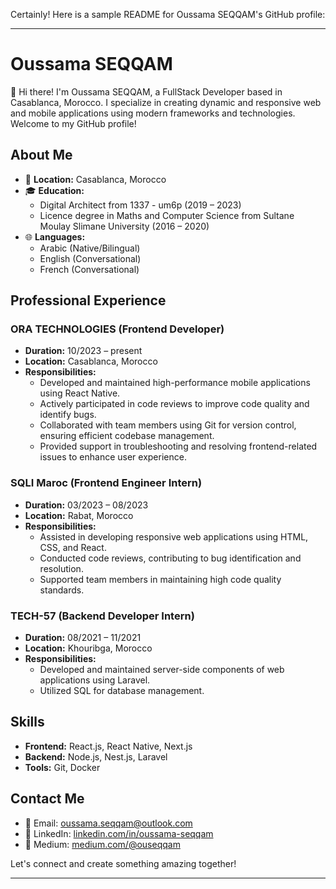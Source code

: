 Certainly! Here is a sample README for Oussama SEQQAM's GitHub profile:

---

# Oussama SEQQAM

👋 Hi there! I'm Oussama SEQQAM, a FullStack Developer based in Casablanca, Morocco. I specialize in creating dynamic and responsive web and mobile applications using modern frameworks and technologies. Welcome to my GitHub profile!

## About Me

- 📍 **Location:** Casablanca, Morocco
- 🎓 **Education:**
  - Digital Architect from 1337 - um6p (2019 – 2023)
  - Licence degree in Maths and Computer Science from Sultane Moulay Slimane University (2016 – 2020)
- 🌐 **Languages:**
  - Arabic (Native/Bilingual)
  - English (Conversational)
  - French (Conversational)

## Professional Experience

### ORA TECHNOLOGIES (Frontend Developer)
- **Duration:** 10/2023 – present
- **Location:** Casablanca, Morocco
- **Responsibilities:**
  - Developed and maintained high-performance mobile applications using React Native.
  - Actively participated in code reviews to improve code quality and identify bugs.
  - Collaborated with team members using Git for version control, ensuring efficient codebase management.
  - Provided support in troubleshooting and resolving frontend-related issues to enhance user experience.

### SQLI Maroc (Frontend Engineer Intern)
- **Duration:** 03/2023 – 08/2023
- **Location:** Rabat, Morocco
- **Responsibilities:**
  - Assisted in developing responsive web applications using HTML, CSS, and React.
  - Conducted code reviews, contributing to bug identification and resolution.
  - Supported team members in maintaining high code quality standards.

### TECH-57 (Backend Developer Intern)
- **Duration:** 08/2021 – 11/2021
- **Location:** Khouribga, Morocco
- **Responsibilities:**
  - Developed and maintained server-side components of web applications using Laravel.
  - Utilized SQL for database management.

## Skills

- **Frontend:** React.js, React Native, Next.js
- **Backend:** Node.js, Nest.js, Laravel
- **Tools:** Git, Docker


## Contact Me

- 📧 Email: [oussama.seqqam@outlook.com](mailto:oussama.seqqam@outlook.com)
- 🔗 LinkedIn: [linkedin.com/in/oussama-seqqam](https://linkedin.com/in/oussama-seqqam)
- 📝 Medium: [medium.com/@ouseqqam](https://medium.com/@ouseqqam)

Let's connect and create something amazing together!

---

